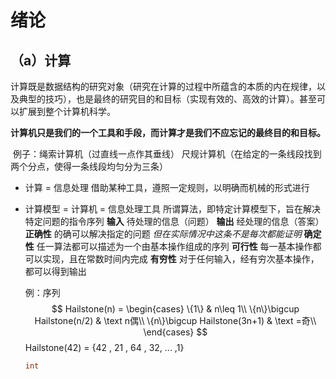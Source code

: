 # 绪论

## （a）计算

​		计算既是数据结构的研究对象（研究在计算的过程中所蕴含的本质的内在规律，以及典型的技巧），也是最终的研究目的和目标（实现有效的、高效的计算）。甚至可以扩展到整个计算机科学。

​		**计算机只是我们的一个工具和手段，而计算才是我们不应忘记的最终目的和目标。**

​		例子：绳索计算机（过直线一点作其垂线）
​					尺规计算机（在给定的一条线段找到两个分点，使得一条线段均匀分为三条）

- 计算 = 信息处理
  借助某种工具，遵照一定规则，以明确而机械的形式进行

- 计算模型 = 计算机 = 信息处理工具
  所谓算法，即特定计算模型下，旨在解决特定问题的指令序列
  			**输入**		待处理的信息（问题）
  			**输出**		经处理的信息（答案）
  		**正确性**		的确可以解决指定的问题 		 *但在实际情况中这条不是每次都能证明*
  		**确定性**		任一算法都可以描述为一个由基本操作组成的序列
  		**可行性**		每一基本操作都可以实现，且在常数时间内完成
  		**有穷性**		对于任何输入，经有穷次基本操作，都可以得到输出

  

  例：序列
  $$
  Hailstone(n) = 
  \begin{cases}
  	\{1\} & n\leq 1\\
  	\{n\}\bigcup Hailstone(n/2) & \text n偶\\
  	\{n\}\bigcup Hailstone(3n+1) & \text =奇\\
  \end{cases}
  $$
  Hailstone(42) = {42 , 21 , 64 , 32, ... ,1}

  ```c++
  int 
  ```

  

